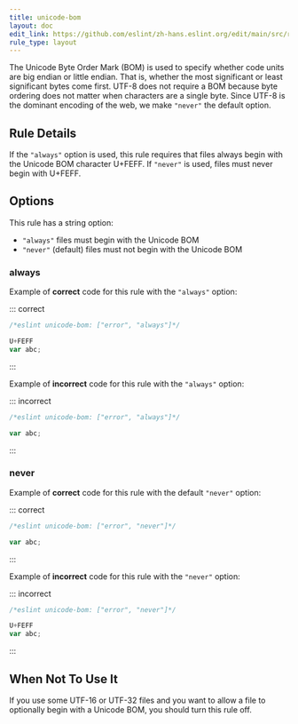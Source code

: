 ```yaml
---
title: unicode-bom
layout: doc
edit_link: https://github.com/eslint/zh-hans.eslint.org/edit/main/src/rules/unicode-bom.md
rule_type: layout
---
```




The Unicode Byte Order Mark (BOM) is used to specify whether code units are big
endian or little endian. That is, whether the most significant or least
significant bytes come first. UTF-8 does not require a BOM because byte ordering
does not matter when characters are a single byte. Since UTF-8 is the dominant
encoding of the web, we make `"never"` the default option.

## Rule Details

If the `"always"` option is used, this rule requires that files always begin
with the Unicode BOM character U+FEFF. If `"never"` is used, files must never
begin with U+FEFF.

## Options

This rule has a string option:

* `"always"` files must begin with the Unicode BOM
* `"never"` (default) files must not begin with the Unicode BOM

### always

Example of **correct** code for this rule with the `"always"` option:

::: correct

```js
/*eslint unicode-bom: ["error", "always"]*/

U+FEFF
var abc;
```

:::

Example of **incorrect** code for this rule with the `"always"` option:

::: incorrect

```js
/*eslint unicode-bom: ["error", "always"]*/

var abc;
```

:::

### never

Example of **correct** code for this rule with the default `"never"` option:

::: correct

```js
/*eslint unicode-bom: ["error", "never"]*/

var abc;
```

:::

Example of **incorrect** code for this rule with the `"never"` option:

::: incorrect

```js
/*eslint unicode-bom: ["error", "never"]*/

U+FEFF
var abc;
```

:::

## When Not To Use It

If you use some UTF-16 or UTF-32 files and you want to allow a file to
optionally begin with a Unicode BOM, you should turn this rule off.
